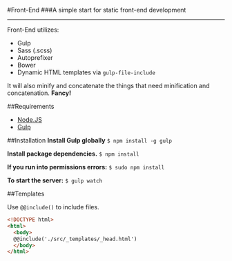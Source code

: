 #Front-End
###A simple start for static front-end development
<hr>
Front-End utilizes:

 - Gulp
 - Sass (.scss)
 - Autoprefixer
 - Bower
 - Dynamic HTML templates via `gulp-file-include`

It will also minify and concatenate the things that need minification and concatenation. **Fancy!**

##Requirements
* [Node.JS](http://nodejs.org/)
* [Gulp](http://gulpjs.com/)

##Installation
**Install Gulp globally**
`$ npm install -g gulp`

**Install package dependencies.**
`$ npm install`

**If you run into permissions errors:**
`$ sudo npm install`

**To start the server:**
`$ gulp watch`

##Templates

Use `@@include()` to include files.
```html
<!DOCTYPE html>
<html>
  <body>
  @@include('./src/_templates/_head.html')
  </body>
</html>
```